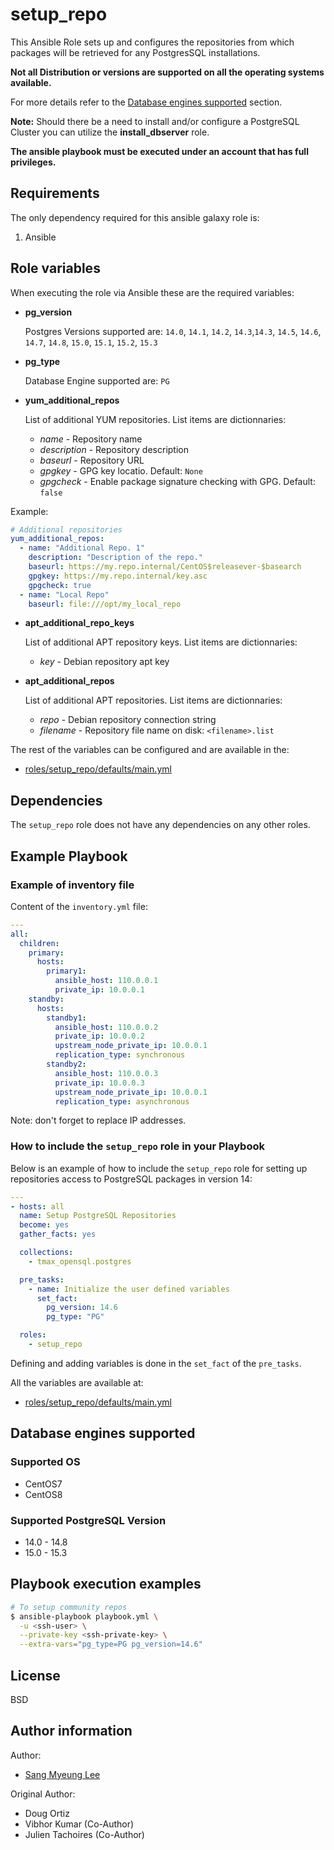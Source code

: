# setup_repo

This Ansible Role sets up and configures the repositories from which
packages will be retrieved for any PostgresSQL installations.

**Not all Distribution or versions are supported on all the operating systems
available.**

For more details refer to the
[Database engines supported](#database-engines-supported) section.

**Note:**
Should there be a need to install and/or configure a PostgreSQL  Cluster
you can utilize the **install_dbserver** role.

**The ansible playbook must be executed under an account that has full
privileges.**

## Requirements

The only dependency required for this ansible galaxy role is:

1. Ansible

## Role variables

When executing the role via Ansible these are the required variables:

- **pg_version**

  Postgres Versions supported are: `14.0`, `14.1`, `14.2`, `14.3`,`14.3`, `14.5`, `14.6`, `14.7`, `14.8`, `15.0`, `15.1`, `15.2`, `15.3`

- **pg_type**

  Database Engine supported are: `PG`

- **yum_additional_repos**

  List of additional YUM repositories. List items are dictionnaries:

  - _name_ - Repository name
  - _description_ - Repository description
  - _baseurl_ - Repository URL
  - _gpgkey_ - GPG key locatio. Default: `None`
  - _gpgcheck_ - Enable package signature checking with GPG. Default: `false`

Example:

```yaml
# Additional repositories
yum_additional_repos:
  - name: "Additional Repo. 1"
    description: "Description of the repo."
    baseurl: https://my.repo.internal/CentOS$releasever-$basearch
    gpgkey: https://my.repo.internal/key.asc
    gpgcheck: true
  - name: "Local Repo"
    baseurl: file:///opt/my_local_repo
```

- **apt_additional_repo_keys**

  List of additional APT repository keys. List items are dictionnaries:

  - _key_ - Debian repository apt key


- **apt_additional_repos**

  List of additional APT repositories. List items are dictionnaries:

  - _repo_ - Debian repository connection string
  - _filename_ - Repository file name on disk: `<filename>.list`

The rest of the variables can be configured and are available in the:

- [roles/setup_repo/defaults/main.yml](./defaults/main.yml)

## Dependencies

The `setup_repo` role does not have any dependencies on any other roles.

## Example Playbook

### Example of inventory file

Content of the `inventory.yml` file:

```yaml
---
all:
  children:
    primary:
      hosts:
        primary1:
          ansible_host: 110.0.0.1
          private_ip: 10.0.0.1
    standby:
      hosts:
        standby1:
          ansible_host: 110.0.0.2
          private_ip: 10.0.0.2
          upstream_node_private_ip: 10.0.0.1
          replication_type: synchronous
        standby2:
          ansible_host: 110.0.0.3
          private_ip: 10.0.0.3
          upstream_node_private_ip: 10.0.0.1
          replication_type: asynchronous
```

Note: don't forget to replace IP addresses.

### How to include the `setup_repo` role in your Playbook

Below is an example of how to include the `setup_repo` role for
setting up repositories access to PostgreSQL packages in version 14:

```yaml
---
- hosts: all
  name: Setup PostgreSQL Repositories
  become: yes
  gather_facts: yes

  collections:
    - tmax_opensql.postgres

  pre_tasks:
    - name: Initialize the user defined variables
      set_fact:
        pg_version: 14.6
        pg_type: "PG"

  roles:
    - setup_repo
```

Defining and adding variables is done in the `set_fact` of the `pre_tasks`.

All the variables are available at:

- [roles/setup_repo/defaults/main.yml](./defaults/main.yml)
## Database engines supported
### Supported OS
- CentOS7
- CentOS8

### Supported PostgreSQL Version
- 14.0 - 14.8
- 15.0 - 15.3

## Playbook execution examples

```bash
# To setup community repos
$ ansible-playbook playbook.yml \
  -u <ssh-user> \
  --private-key <ssh-private-key> \
  --extra-vars="pg_type=PG pg_version=14.6"
```

## License

BSD

## Author information

Author:
  * [Sang Myeung Lee](https://github.com/sungmu1)

Original Author:
  * Doug Ortiz
  * Vibhor Kumar (Co-Author)
  * Julien Tachoires (Co-Author)

